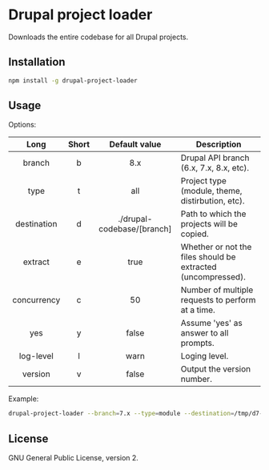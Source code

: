 # Drupal project loader

Downloads the entire codebase for all Drupal projects.

## Installation
```bash
npm install -g drupal-project-loader
```

## Usage

Options:

Long | Short | Default value |Description
:----:|:-----:|:-------:|-----------
branch| b | 8.x | Drupal API branch (6.x, 7.x, 8.x, etc).
type  | t  | all  | Project type (module, theme, distirbution, etc).
destination | d | ./drupal-codebase/[branch] | Path to which the projects will be copied.
extract | e | true |  Whether or not the files should be extracted (uncompressed).
concurrency | c | 50 | Number of multiple requests to perform at a time.
yes | y | false |  Assume 'yes' as answer to all prompts.
log-level | l | warn | Loging level.
version | v | false | Output the version number.

Example:
```bash
drupal-project-loader --branch=7.x --type=module --destination=/tmp/d7-modules --extract=0 --yes
```

## License
GNU General Public License, version 2.
